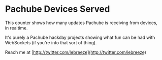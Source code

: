 # Pachube Devices Served

This counter shows how many updates Pachube is receiving from devices, in realtime.

It's purely a Pachube hackday projects showing what fun can be had with WebSockets (if you're into that sort of thing).

Reach me at [http://twitter.com/lebreeze](http://twitter.com/lebreeze)



